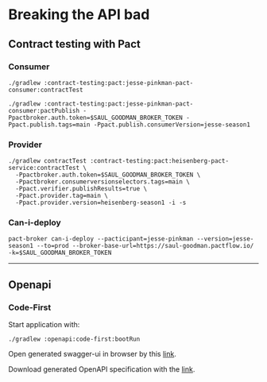 # Breaking the API bad

## Contract testing with Pact

### Consumer

```shell
./gradlew :contract-testing:pact:jesse-pinkman-pact-consumer:contractTest

./gradlew :contract-testing:pact:jesse-pinkman-pact-consumer:pactPublish -Ppactbroker.auth.token=$SAUL_GOODMAN_BROKER_TOKEN -Ppact.publish.tags=main -Ppact.publish.consumerVersion=jesse-season1
```

### Provider

```shell
./gradlew contractTest :contract-testing:pact:heisenberg-pact-service:contractTest \
  -Ppactbroker.auth.token=$SAUL_GOODMAN_BROKER_TOKEN \
  -Ppactbroker.consumerversionselectors.tags=main \
  -Ppact.verifier.publishResults=true \
  -Ppact.provider.tag=main \
  -Ppact.provider.version=heisenberg-season1 -i -s
```

### Can-i-deploy

```shell
pact-broker can-i-deploy --pacticipant=jesse-pinkman --version=jesse-season1 --to=prod --broker-base-url=https://saul-goodman.pactflow.io/ -k=$SAUL_GOODMAN_BROKER_TOKEN
```


---
## Openapi

### Code-First

Start application with:
```shell
./gradlew :openapi:code-first:bootRun
```

Open generated swagger-ui in browser by this [link](http://localhost:8080/swagger-ui.html).

Download generated OpenAPI specification with the [link](http://localhost:8080/v3/api-docs.yaml).